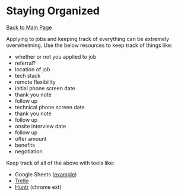 # <a name="organize"></a>Staying Organized
[Back to Main Page](https://github.com/PdxCodeGuild/career-guide/blob/master/staying-organized.md)

Applying to jobs and keeping track of everything can be extremely overwhelming. Use the below resources to keep track of things like:

- whether or not you applied to job
- referral?
- location of job
- tech stack
- remote flexibility
- initial phone screen date
- thank you note
- follow up
- technical phone screen date
- thank you note
- follow up
- onsite interview date
- follow up
- offer amount
- benefits
- negotiation

Keep track of all of the above with tools like:
- Google Sheets ([example](https://docs.google.com/spreadsheets/d/1v4NXFGfQ5p-OH_WLgXusKAoLg8kSDi90H6ylJyBlYaE/edit?usp=sharing))
- [Trello](http://trello.com/)
- [Huntr](https://huntr.co/?fbclid=IwAR0vQI6zl1_rxzqVrsburYXExnhCHq5xQyGN2O9ytIVSDXGaEeRu72Epwok) (chrome ext)
